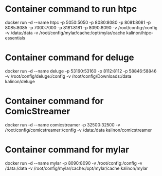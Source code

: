 # Container command to run htpc
docker run -d --name htpc -p 5050:5050 -p 8080:8080 -p 8081:8081 -p 8085:8085 -p 7000:7000 -p 8181:8181 -p 8090:8090 -v /root/config:/config -v /data:/data -v /root/config/mylar/cache:/opt/mylar/cache kalinon/htpc-essentials  

# Container command for deluge
docker run -d --name deluge -p 53160:53160 -p 8112:8112 -p 58846:58846 -v /root/config/deluge:/config -v /root/config/Downloads:/data  kalinon/deluge  

# Container command for ComicStreamer
docker run -d --name comicstreamer -p 32500:32500 -v /root/config/comicstreamer:/config -v /data:/data kalinon/comicstreamer  

# Container command for mylar
docker run -d --name mylar -p 8090:8090 -v /root/config:/config -v /data:/data -v /root/config/mylar/cache:/opt/mylar/cache kalinon/mylar